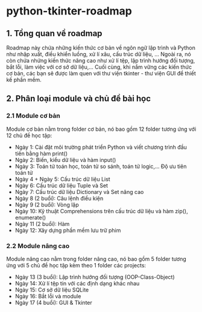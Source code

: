 # python-tkinter-roadmap

## 1. Tổng quan về roadmap 

Roadmap này chứa những kiến thức cơ bản về ngôn ngữ lập trình và Python như nhập xuất, điều khiển luồng, xử lí xâu, cấu trúc dữ liệu, ... Ngoài ra, nó còn chứa nhứng kiến thức nâng cao như xử lí tệp, lập trình hướng đối tượng, bắt lỗi, làm việc với cơ sở dữ liệu,... Cuối cùng, khi nắm vững các kiến thức cơ bản, các bạn sẽ được làm quen với thư viện tkinter - thư viện GUI để thiết kế phần mềm.  

## 2. Phân loại module và chủ đề bài học

  ### 2.1 Module cơ bản 
  Module cơ bản nằm trong folder cơ bản, nó bao gồm 12 folder tương ứng với 12 chủ đề học tập: 
  - Ngày 1: Cài đặt môi trường phát triển Python và viết chương trình đầu tiên bằng hàm print()
  - Ngày 2: Biến, kiểu dữ liệu và hàm input()
  - Ngày 3: Toán tử toán học, toán tử so sánh, toán tử logic,... Độ ưu tiên toán tử
  - Ngày 4 + Ngày 5: Cấu trúc dữ liệu List
  - Ngày 6: Cấu trúc dữ liệu Tuple và Set
  - Ngày 7: Cấu trúc dữ liệu Dictionary và Set nâng cao
  - Ngày 8 (2 buổi): Câu lệnh điều kiện 
  - Ngày 9 (2 buổi): Vòng lặp
  - Ngày 10: Kỹ thuật Comprehensions trên cấu trúc dữ liệu và hàm zip(), enumerate()
  - Ngày 11 (2 buổi): Hàm
  - Ngày 12: Xây dựng phần mềm lưu trữ phim
  
  ### 2.2 Module nâng cao 
  Module nâng cao nằm trong folder nâng cao, nó bao gồm 5 folder tương ứng với 5 chủ đề học tập kèm theo 1 folder các projects: 
  - Ngày 13 (3 buổi): Lập trình hướng đối tượng (OOP-Class-Object)
  - Ngày 14: Xử lí tệp tin với các định dạng khác nhau
  - Ngày 15: Cơ sở dữ liệu SQLite
  - Ngày 16: Bắt lỗi và module
  - Ngày 17 (4 buổi): GUI & Tkinter

